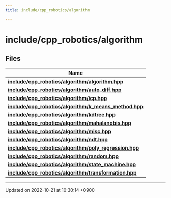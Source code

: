 ```yaml
---
title: include/cpp_robotics/algorithm

---
```


# include/cpp_robotics/algorithm



## Files

| Name           |
| -------------- |
| **[include/cpp_robotics/algorithm/algorithm.hpp](/cpp_robotics/doxybook/Files/algorithm_8hpp/#file-algorithm.hpp)**  |
| **[include/cpp_robotics/algorithm/auto_diff.hpp](/cpp_robotics/doxybook/Files/auto__diff_8hpp/#file-auto-diff.hpp)**  |
| **[include/cpp_robotics/algorithm/icp.hpp](/cpp_robotics/doxybook/Files/icp_8hpp/#file-icp.hpp)**  |
| **[include/cpp_robotics/algorithm/k_means_method.hpp](/cpp_robotics/doxybook/Files/k__means__method_8hpp/#file-k-means-method.hpp)**  |
| **[include/cpp_robotics/algorithm/kdtree.hpp](/cpp_robotics/doxybook/Files/kdtree_8hpp/#file-kdtree.hpp)**  |
| **[include/cpp_robotics/algorithm/mahalanobis.hpp](/cpp_robotics/doxybook/Files/mahalanobis_8hpp/#file-mahalanobis.hpp)**  |
| **[include/cpp_robotics/algorithm/misc.hpp](/cpp_robotics/doxybook/Files/misc_8hpp/#file-misc.hpp)**  |
| **[include/cpp_robotics/algorithm/ndt.hpp](/cpp_robotics/doxybook/Files/ndt_8hpp/#file-ndt.hpp)**  |
| **[include/cpp_robotics/algorithm/poly_regression.hpp](/cpp_robotics/doxybook/Files/poly__regression_8hpp/#file-poly-regression.hpp)**  |
| **[include/cpp_robotics/algorithm/random.hpp](/cpp_robotics/doxybook/Files/random_8hpp/#file-random.hpp)**  |
| **[include/cpp_robotics/algorithm/state_machine.hpp](/cpp_robotics/doxybook/Files/state__machine_8hpp/#file-state-machine.hpp)**  |
| **[include/cpp_robotics/algorithm/transformation.hpp](/cpp_robotics/doxybook/Files/transformation_8hpp/#file-transformation.hpp)**  |






-------------------------------

Updated on 2022-10-21 at 10:30:14 +0900

